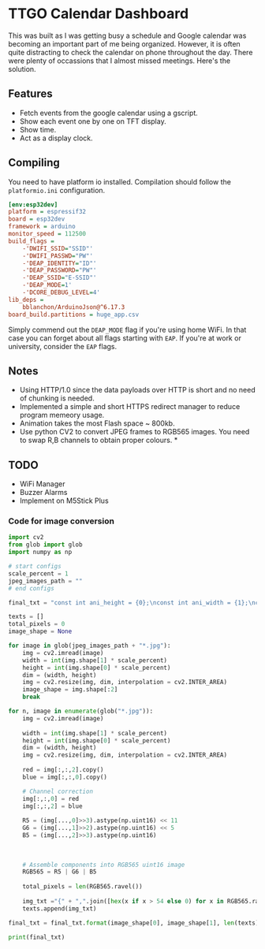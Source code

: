 # TTGO Calendar Dashboard

This was built as I was getting busy a schedule and Google calendar was becoming an important part of me being organized.
However, it is often quite distracting to check the calendar on phone throughout the day. There were plenty of occassions that I almost missed meetings. Here's the solution.

## Features

* Fetch events from the google calendar using a gscript.
* Show each event one by one on TFT display.
* Show time.
* Act as a display clock.

## Compiling

You need to have platform io installed. Compilation should follow the `platformio.ini` configuration.

```ini
[env:esp32dev]
platform = espressif32
board = esp32dev
framework = arduino
monitor_speed = 112500
build_flags = 
	-'DWIFI_SSID="SSID"'
	-'DWIFI_PASSWD="PW"'
	-'DEAP_IDENTITY="ID"'
	-'DEAP_PASSWORD="PW"'
	-'DEAP_SSID="E-SSID"'
	-'DEAP_MODE=1'
	-'DCORE_DEBUG_LEVEL=4'
lib_deps = 
	bblanchon/ArduinoJson@^6.17.3
board_build.partitions = huge_app.csv
```

Simply commend out the `DEAP_MODE` flag if you're using home WiFi. In that case you can forget about all flags starting with `EAP`. If you're at work or university, consider the `EAP` flags.

## Notes
* Using HTTP/1.0 since the data payloads over HTTP is short and no need of chunking is needed.
* Implemented a simple and short HTTPS redirect manager to reduce program memeory usage.
* Animation takes the most Flash space ~ 800kb.
* Use python CV2 to convert JPEG frames to RGB565 images. You need to swap R,B channels to obtain proper colours. *

## TODO

* WiFi Manager
* Buzzer Alarms
* Implement on M5Stick Plus

### Code for image conversion

```python
import cv2
from glob import glob
import numpy as np

# start configs
scale_percent = 1
jpeg_images_path = ""
# end configs

final_txt = "const int ani_height = {0};\nconst int ani_width = {1};\nconst int ani_frames = {2};\nconst unsigned short PROGMEM ani_imgs[][{3}]= {{"

texts = []
total_pixels = 0
image_shape = None

for image in glob(jpeg_images_path + "*.jpg"):
    img = cv2.imread(image)
    width = int(img.shape[1] * scale_percent)
    height = int(img.shape[0] * scale_percent)
    dim = (width, height)
    img = cv2.resize(img, dim, interpolation = cv2.INTER_AREA)
    image_shape = img.shape[:2]
    break

for n, image in enumerate(glob("*.jpg")):
    img = cv2.imread(image)
    
    width = int(img.shape[1] * scale_percent)
    height = int(img.shape[0] * scale_percent)
    dim = (width, height)
    img = cv2.resize(img, dim, interpolation = cv2.INTER_AREA)
    
    red = img[:,:,2].copy()
    blue = img[:,:,0].copy()

    # Channel correction
    img[:,:,0] = red
    img[:,:,2] = blue
    
    R5 = (img[...,0]>>3).astype(np.uint16) << 11
    G6 = (img[...,1]>>2).astype(np.uint16) << 5
    B5 = (img[...,2]>>3).astype(np.uint16)
    
    
    
    # Assemble components into RGB565 uint16 image
    RGB565 = R5 | G6 | B5
    
    total_pixels = len(RGB565.ravel())
    
    img_txt ="{" + ",".join([hex(x if x > 54 else 0) for x in RGB565.ravel()]) + "}"
    texts.append(img_txt)

final_txt = final_txt.format(image_shape[0], image_shape[1], len(texts), total_pixels) + ",\n".join(texts) + "};"

print(final_txt)
```